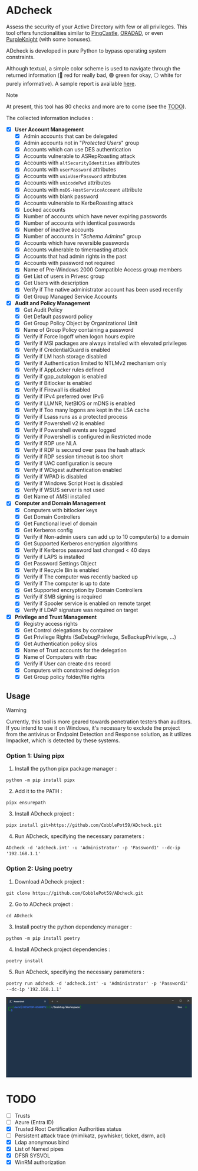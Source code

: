 # ADcheck
Assess the security of your Active Directory with few or all privileges. This tool offers functionalities similar to [PingCastle](https://github.com/vletoux/pingcastle), [ORADAD](https://github.com/ANSSI-FR/ORADAD), or even [PurpleKnight](https://www.semperis.com/fr/purple-knight/) (with some bonuses).

ADcheck is developed in pure Python to bypass operating system constraints.

Although textual, a simple color scheme is used to navigate through the returned information (🔴 red for really bad, 🟢 green for okay, ⚪ white for purely informative). A sample report is available [here](https://html-preview.github.io/?url=https://raw.githubusercontent.com/CobblePot59/ADcheck/main/.github/report.html).

> [!NOTE]
> At present, this tool has 80 checks and more are to come (see the [TODO](#TODO)).

The collected information includes :

- [x] **User Account Management**
  - [x] Admin accounts that can be delegated
  - [x] Admin accounts not in "_Protected Users_" group
  - [x] Accounts which can use DES authentication
  - [x] Accounts vulnerable to ASRepRoasting attack
  - [x] Accounts with `altSecurityIdentities` attributes
  - [x] Accounts with `userPassword` attributes
  - [x] Accounts with `unixUserPassword` attributes
  - [x] Accounts with `unicodePwd` attributes
  - [x] Accounts with `msDS-HostServiceAccount` attribute
  - [x] Accounts with blank password
  - [x] Accounts vulnerable to KerbeRoasting attack
  - [x] Locked accounts
  - [x] Number of accounts which have never expiring passwords
  - [x] Number of accounts with identical passwords
  - [x] Number of inactive accounts
  - [x] Number of accounts in "_Schema Admins_" group
  - [x] Accounts which have reversible passwords
  - [x] Accounts vulnerable to timeroasting attack
  - [x] Accounts that had admin rights in the past
  - [x] Accounts with password not required
  - [x] Name of Pre-Windows 2000 Compatible Access group members
  - [x] Get List of users in Privesc group
  - [x] Get Users with description
  - [x] Verify if The native administrator account has been used recently
  - [x] Get Group Managed Service Accounts

- [x] **Audit and Policy Management**
  - [x] Get Audit Policy
  - [x] Get Default password policy
  - [x] Get Group Policy Object by Organizational Unit
  - [x] Name of Group Policy containing a password
  - [x] Verify if Force logoff when logon hours expire
  - [x] Verify if MSI packages are always installed with elevated privileges
  - [x] Verify if CredentialGuard is enabled
  - [x] Verify if LM hash storage disabled
  - [x] Verify if Authentication limited to NTLMv2 mechanism only
  - [x] Verify if AppLocker rules defined
  - [x] Verify if gpp_autologon is enabled
  - [x] Verify if Bitlocker is enabled
  - [x] Verify if Firewall is disabled
  - [x] Verify if IPv4 preferred over IPv6
  - [x] Verify if LLMNR, NetBIOS or mDNS is enabled
  - [x] Verify if Too many logons are kept in the LSA cache
  - [x] Verify if Lsass runs as a protected process
  - [x] Verify if Powershell v2 is enabled
  - [x] Verify if Powershell events are logged
  - [x] Verify if Powershell is configured in Restricted mode
  - [x] Verify if RDP use NLA
  - [x] Verify if RDP is secured over pass the hash attack
  - [x] Verify if RDP session timeout is too short
  - [x] Verify if UAC configuration is secure
  - [x] Verify if WDigest authentication enabled
  - [x] Verify if WPAD is disabled
  - [x] Verify if Windows Script Host is disabled
  - [x] Verify if WSUS server is not used
  - [x] Get Name of AMSI installed

- [x] **Computer and Domain Management**
  - [x] Computers with bitlocker keys
  - [x] Get Domain Controllers
  - [x] Get Functional level of domain
  - [x] Get Kerberos config
  - [x] Verify if Non-admin users can add up to 10 computer(s) to a domain
  - [x] Get Supported Kerberos encryption algorithms
  - [x] Verify if Kerberos password last changed < 40 days
  - [x] Verify if LAPS is installed
  - [x] Get Password Settings Object
  - [x] Verify if Recycle Bin is enabled
  - [x] Verify if The computer was recently backed up
  - [x] Verify if The computer is up to date
  - [x] Get Supported encryption by Domain Controllers
  - [x] Verify if SMB signing is required
  - [x] Verify if Spooler service is enabled on remote target
  - [x] Verify if LDAP signature was required on target

- [x] **Privilege and Trust Management**
  - [x] Registry access rights
  - [x] Get Control delegations by container
  - [x] Get Privilege Rights (SeDebugPrivilege, SeBackupPrivilege, ...)
  - [x] Get Authentication policy silos
  - [x] Name of Trust accounts for the delegation
  - [x] Name of Computers with rbac
  - [x] Verify if User can create dns record
  - [x] Computers with constrained delegation
  - [x] Get Group policy folder/file rights

## Usage

> [!WARNING]  
> Currently, this tool is more geared towards penetration testers than auditors. If you intend to use it on Windows, it's necessary to exclude the project from the antivirus or Endpoint Detection and Response solution, as it utilizes Impacket, which is detected by these systems.

### Option 1: Using pipx

1. Install the python pipx package manager :
```
python -m pip install pipx
```

2. Add it to the PATH :
```
pipx ensurepath
```

3. Install ADcheck project :
```
pipx install git+https://github.com/CobblePot59/ADcheck.git
```

4. Run ADcheck, specifying the necessary parameters :
```
ADcheck -d 'adcheck.int' -u 'Administrator' -p 'Password1' --dc-ip '192.168.1.1'
```
### Option 2: Using poetry

1. Download ADcheck project :
```
git clone https://github.com/CobblePot59/ADcheck.git
```

2. Go to ADcheck project :
```
cd ADcheck
```

3. Install poetry the python dependency manager :
```
python -m pip install poetry
```

4. Install ADcheck project dependencies :
```
poetry install
```

5. Run ADcheck, specifying the necessary parameters :
```
poetry run adcheck -d 'adcheck.int' -u 'Administrator' -p 'Password1' --dc-ip '192.168.1.1'
```

![ADcheck.gif](.github/pictures/ADcheck.gif)

# TODO
- [ ] Trusts
- [ ] Azure (Entra ID)
- [x] Trusted Root Certification Authorities status
- [ ] Persistent attack trace (mimikatz, pywhisker, ticket, dsrm, acl)
- [x] Ldap anonymous bind
- [x] List of Named pipes
- [x] DFSR SYSVOL
- [x] WinRM authorization